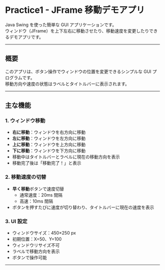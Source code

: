 # Practice1 - JFrame 移動デモアプリ

Java Swing を使った簡単な GUI アプリケーションです。  
ウィンドウ（JFrame）を上下左右に移動させたり、移動速度を変更したりできるデモアプリです。

---

## **概要**
このアプリは、ボタン操作でウィンドウの位置を変更できるシンプルな GUI プログラムです。  
移動方向や速度の状態はラベルとタイトルバーに表示されます。

---

## **主な機能**

### 1. ウィンドウ移動
- **右に移動**：ウィンドウを右方向に移動
- **左に移動**：ウィンドウを左方向に移動
- **上に移動**：ウィンドウを上方向に移動
- **下に移動**：ウィンドウを下方向に移動
- 移動中はタイトルバーとラベルに現在の移動方向を表示
- 移動完了後は「移動完了！」と表示

### 2. 移動速度の切替
- **早く移動**ボタンで速度切替
  - 通常速度：20ms 間隔
  - 高速：10ms 間隔
- ボタンを押すたびに速度が切り替わり、タイトルバーに現在の速度を表示

### 3. UI 設定
- ウィンドウサイズ：450×250 px
- 初期位置：X=50、Y=100
- ウィンドウリサイズ不可
- ラベルで移動方向を表示
- ボタンで操作可能

---


